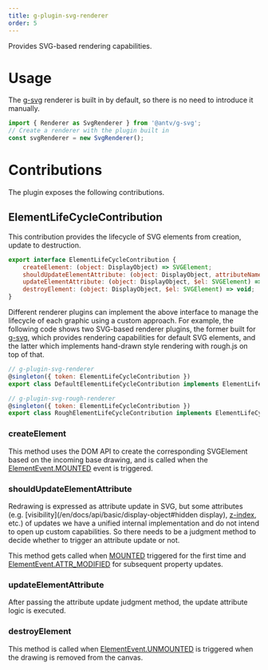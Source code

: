 ```yaml
---
title: g-plugin-svg-renderer
order: 5
---
```


Provides SVG-based rendering capabilities.

# Usage

The [g-svg](/en/docs/api/renderer/svg) renderer is built in by default, so there is no need to introduce it manually.

```js
import { Renderer as SvgRenderer } from '@antv/g-svg';
// Create a renderer with the plugin built in
const svgRenderer = new SvgRenderer();
```

# Contributions

The plugin exposes the following contributions.

## ElementLifeCycleContribution

This contribution provides the lifecycle of SVG elements from creation, update to destruction.

```js
export interface ElementLifeCycleContribution {
    createElement: (object: DisplayObject) => SVGElement;
    shouldUpdateElementAttribute: (object: DisplayObject, attributeName: string) => boolean;
    updateElementAttribute: (object: DisplayObject, $el: SVGElement) => void;
    destroyElement: (object: DisplayObject, $el: SVGElement) => void;
}
```

Different renderer plugins can implement the above interface to manage the lifecycle of each graphic using a custom approach. For example, the following code shows two SVG-based renderer plugins, the former built for [g-svg](/en/docs/api/renderer/svg), which provides rendering capabilities for default SVG elements, and the latter which implements hand-drawn style rendering with rough.js on top of that.

```js
// g-plugin-svg-renderer
@singleton({ token: ElementLifeCycleContribution })
export class DefaultElementLifeCycleContribution implements ElementLifeCycleContribution {}

// g-plugin-svg-rough-renderer
@singleton({ token: ElementLifeCycleContribution })
export class RoughElementLifeCycleContribution implements ElementLifeCycleContribution {}
```

### createElement

This method uses the DOM API to create the corresponding SVGElement based on the incoming base drawing, and is called when the [ElementEvent.MOUNTED](/en/docs/api/basic/display-object#lifecycle-event-listening) event is triggered.

### shouldUpdateElementAttribute

Redrawing is expressed as attribute update in SVG, but some attributes (e.g. [visibility](/en/docs/api/basic/display-object#hidden display), [z-index](/en/docs/api/basic/display-object#zindex), etc.) of updates we have a unified internal implementation and do not intend to open up custom capabilities. So there needs to be a judgment method to decide whether to trigger an attribute update or not.

This method gets called when [MOUNTED](/en/docs/api/basic/display-object#lifecycle-event-listening) triggered for the first time and [ElementEvent.ATTR_MODIFIED](/en/docs/api/basic/display-object#lifecycle-event-listening) for subsequent property updates.

### updateElementAttribute

After passing the attribute update judgment method, the update attribute logic is executed.

### destroyElement

This method is called when [ElementEvent.UNMOUNTED](/en/docs/api/basic/display-object#lifecycle-event-listening) is triggered when the drawing is removed from the canvas.
